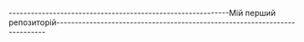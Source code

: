 ------------------------------------------------------------Мій перший репозиторій---------------------------------------------------------------------------
